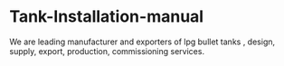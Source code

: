# Tank-Installation-manual
We are leading manufacturer and exporters of lpg bullet tanks , design, supply, export, production, commissioning services. 
